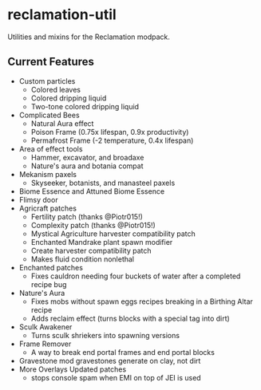 # reclamation-util
Utilities and mixins for the Reclamation modpack.

## Current Features

* Custom particles
  * Colored leaves
  * Colored dripping liquid
  * Two-tone colored dripping liquid
* Complicated Bees
  * Natural Aura effect
  * Poison Frame (0.75x lifespan, 0.9x productivity)
  * Permafrost Frame (-2 temperature, 0.4x lifespan)
* Area of effect tools
  * Hammer, excavator, and broadaxe
  * Nature's aura and botania compat
* Mekanism paxels
  * Skyseeker, botanists, and manasteel paxels
* Biome Essence and Attuned Biome Essence
* Flimsy door
* Agricraft patches 
  * Fertility patch (thanks @Piotr015!)
  * Complexity patch (thanks @Piotr015!)
  * Mystical Agriculture harvester compatibility patch
  * Enchanted Mandrake plant spawn modifier
  * Create harvester compatibility patch
  * Makes fluid condition nonlethal
* Enchanted patches
  * Fixes cauldron needing four buckets of water after a completed recipe bug
* Nature's Aura
  * Fixes mobs without spawn eggs recipes breaking in a Birthing Altar recipe
  * Adds reclaim effect (turns blocks with a special tag into dirt)
* Sculk Awakener
  * Turns sculk shriekers into spawning versions
* Frame Remover
  * A way to break end portal frames and end portal blocks
* Gravestone mod gravestones generate on clay, not dirt
* More Overlays Updated patches
  * stops console spam when EMI on top of JEI is used

